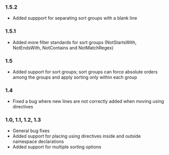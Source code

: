 ### 1.5.2
- Added suppport for separating sort groups with a blank line

### 1.5.1
- Added more filter standards for sort groups (NotStartsWith, NotEndsWith, NotContains and NotMatchRegex)

### 1.5
- Added support for sort groups; sort groups can force absolute orders among the groups and apply sorting only within each group

### 1.4
- Fixed a bug where new lines are not correctly added when moving using directives

### 1.0, 1.1, 1.2, 1.3
- General bug fixes
- Added support for placing using directives inside and outside namespace declarations
- Added support for multiple sorting options
